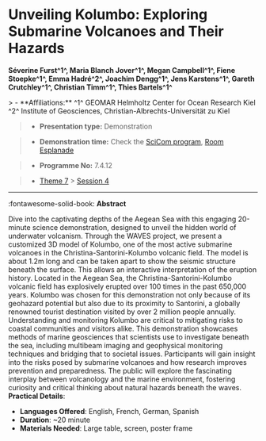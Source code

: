 # Unveiling Kolumbo: Exploring Submarine Volcanoes and Their Hazards

**Séverine Furst^1^, Maria Blanch Jover^1^, Megan Campbell^1^, Fiene Stoepke^1^, Emma Hadré^2^, Joachim Dengg^1^, Jens Karstens^1^, Gareth Crutchley^1^, Christian Timm^1^, Thies Bartels^1^**

<!-- more -->> - **Affiliations:** ^1^ GEOMAR Helmholtz Center for Ocean Research Kiel ^2^ Institute of Geosciences, Christian-Albrechts-Universität zu Kiel

> - **Presentation type:** Demonstration

> - **Demonstration time:** Check the [SciCom program](../social/demonstrations.md), [Room Esplanade](../maps_venue.md#__tabbed_1_1)

> - **Programme No:** 7.4.12

> - [Theme 7](../theme7.md) > [Session 4](../sessions/session-7-4.md)

--- 

:fontawesome-solid-book: **Abstract**

Dive into the captivating depths of the Aegean Sea with this engaging 20-minute science demonstration, designed to unveil the hidden world of underwater volcanism. Through the WAVES project, we present a customized 3D model of Kolumbo, one of the most active submarine volcanoes in the Christina-Santorini-Kolumbo volcanic field. The model is about 1.2m long and can be taken apart to show the seismic structure beneath the surface. This allows an interactive interpretation of the eruption history.
Located in the Aegean Sea, the Christina-Santorini-Kolumbo volcanic field has explosively erupted over 100 times in the past 650,000 years. Kolumbo was chosen for this demonstration not only because of its geohazard potential but also due to its proximity to Santorini, a globally renowned tourist destination visited by over 2 million people annually. Understanding and monitoring Kolumbo are critical to mitigating risks to coastal communities and visitors alike.
This demonstration showcases methods of marine geosciences that scientists use to investigate beneath the sea, including multibeam imaging and geophysical monitoring techniques and bridging that to societal issues. Participants will gain insight into the risks posed by submarine volcanoes and how research improves prevention and preparedness. The public will explore the fascinating interplay between volcanology and the marine environment, fostering curiosity and critical thinking about natural hazards beneath the waves.
**Practical Details**:
-   **Languages Offered**: English, French, German, Spanish
-   **Duration**: ~20 minute
-   **Materials Needed**: Large table, screen, poster frame

